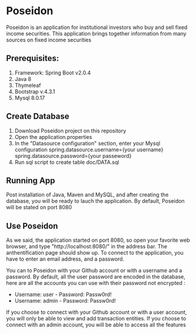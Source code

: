 # Poseidon

Poseidon is an application for institutional investors who buy and sell fixed income securities. This application brings together information from many sources on fixed income securities

## Prerequisites:

1. Framework: Spring Boot v2.0.4
2. Java 8
3. Thymeleaf
4. Bootstrap v.4.3.1
5. Mysql 8.0.17


## Create Database
1. Download Poseidon project on this repository
2. Open the application.properties
3. In the "Datasource configuration" section, enter your Mysql configuration 
        spring.datasource.username={your username}
        spring.datasource.password={your passeword}
4. Run sql script to create table doc/DATA.sql

## Running App

Post installation of Java, Maven and MySQL, and after creating the database, you will be ready to lauch the application. By default, Poseidon will be stated on port 8080

## Use Poseidon
As we said, the application started on port 8080, so open your favorite web browser, and type "http://localhost:8080/" in the address bar. The anthentification page should show up. To connect to the application, you have to enter an email address, and a password.

You can to Poseidon with your Github account or with a username and a password. By default, all the user password are encoded in the database, here are all the accounts you can use with their password not encrypted :

- Username: user - Password: Passw0rd!
- Username: admin - Password: Passw0rd!

If you choose to connect with your Github account or with a user account, you will only be able to view and add transaction entities.
If you choose to connect with an admin account, you will be able to access all the features
